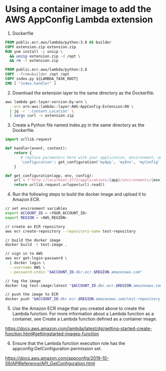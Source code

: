 # Using a container image to add the AWS AppConfig Lambda extension

1. Dockerfile

```Dockerfile
FROM public.ecr.aws/lambda/python:3.8 AS builder
COPY extension.zip extension.zip
RUN yum install -y unzip \
  && unzip extension.zip -d /opt \
  && rm -f extension.zip

FROM public.ecr.aws/lambda/python:3.8
COPY --from=builder /opt /opt
COPY index.py ${LAMBDA_TASK_ROOT}
CMD [ "index.handler" ]
```


2. Download the extension layer to the same directory as the Dockerfile.

```sh
aws lambda get-layer-version-by-arn \
  --arn arn:aws:lambda::layer:AWS-AppConfig-Extension:00 \
  | jq -r '.Content.Location' \
  | xargs curl -o extension.zip
```

3. Create a Python file named index.py in the same directory as the Dockerfile.

```py
import urllib.request

def handler(event, context):
    return {
       # replace parameters here with your application, environment, and configuration names
       'configuration': get_configuration('myApp', 'myEnv', 'myConfig'),
    }

def get_configuration(app, env, config):
    url = f'http://localhost:2772/applications/{app}/environments/{env}/configurations/{config}'
    return urllib.request.urlopen(url).read()
```

4. Run the following steps to build the docker image and upload it to Amazon ECR.

```sh
// set environment variables
export ACCOUNT_ID = <YOUR_ACCOUNT_ID>
export REGION = <AWS_REGION>

// create an ECR repository
aws ecr create-repository --repository-name test-repository

// build the docker image
docker build -t test-image .

// sign in to AWS
aws ecr get-login-password \
  | docker login \
  --username AWS \
  --password-stdin "$ACCOUNT_ID.dkr.ecr.$REGION.amazonaws.com"

// tag the image 
docker tag test-image:latest "$ACCOUNT_ID.dkr.ecr.$REGION.amazonaws.com/test-repository:latest"

// push the image to ECR 
docker push "$ACCOUNT_ID.dkr.ecr.$REGION.amazonaws.com/test-repository:latest"            
```

5. Use the Amazon ECR image that you created above to create the Lambda function. For more information about a Lambda function as a container, see Create a Lambda function defined as a container image.

https://docs.aws.amazon.com/lambda/latest/dg/getting-started-create-function.html#gettingstarted-images-function

6. Ensure that the Lambda function execution role has the appconfig:GetConfiguration permission set.

https://docs.aws.amazon.com/appconfig/2019-10-09/APIReference/API_GetConfiguration.html



